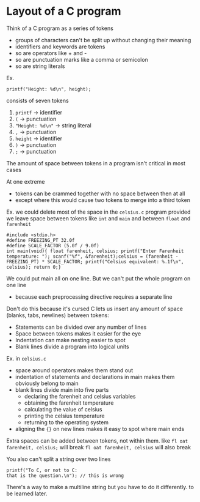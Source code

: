 # Layout of a C program

Think of a C program as a series of tokens
- groups of characters can't be split up without changing their meaning
- identifiers and keywords are tokens
- so are operators like + and -
- so are punctuation marks like a comma or semicolon
- so are string literals

Ex.
```
printf("Height: %d\n", height);
```
consists of seven tokens
1. `printf` -> identifier
2. `(` -> punctuation
3. `"Height: %d\n"` -> string literal
4. `,` -> punctuation
5. `height` -> identifier
6. `)` -> punctuation
7. `;` -> punctuation

The amount of space between tokens in a program isn't critical in most cases

At one extreme
- tokens can be crammed together with no space between then at all
- except where this would cause two tokens to merge into a third token

Ex. we could delete most of the space in the `celsius.c` program provided we leave space between tokens like `int` and `main` and between `float` and `farenheit`

```
#include <stdio.h>
#define FREEZING_PT 32.0f
#define SCALE_FACTOR (5.0f / 9.0f)                      
int main(void){ float farenheit, celsius; printf("Enter Farenheit temperature: "); scanf("%f", &farenheit);celsius = (farenheit - FREEZING_PT) * SCALE_FACTOR; printf("Celsius equivalent: %.1f\n", celsius); return 0;}
```

We could put main all on one line. But we can't put the whole program on one line
- because each preprocessing directive requires a separate line

Don't do this because it's cursed
C lets us insert any amount of space (blanks, tabs, newlines) between tokens:
- Statements can be divided over any number of lines
- Space between tokens makes it easier for the eye
- Indentation can make nesting easier to spot
- Blank lines divide a program into logical units 

Ex. in `celsius.c`
- space around operators makes them stand out
- indentation of statements and declarations in main makes them obviously belong to main
- blank lines divide main into five parts
  - declaring the farenheit and celsius variables
  - obtaining the farenheit temperature
  - calculating the value of celsius
  - printing the celsius temperature
  - returning to the operating system
- aligning the `{}` on new lines makes it easy to spot where main ends

Extra spaces can be added between tokens, not within them.
like 
`fl oat farenheit, celsius;` will break
`fl
oat farenheit, celsius` will also break

You also can't split a string over two lines
```
printf("To C, or not to C:
that is the question.\n"); // this is wrong
```
There's a way to make a multiline string but you have to do it differently. to be learned later.